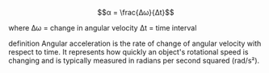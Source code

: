 
$$α = \frac{Δω}{Δt}$$

where
	Δω = change in angular velocity
	Δt = time interval

definition
	Angular acceleration is the rate of change of angular velocity with respect to time. It represents how quickly an object's rotational speed is changing and is typically measured in radians per second squared (rad/s²).